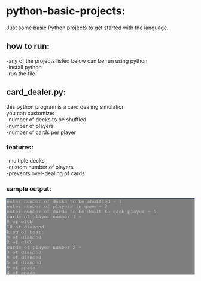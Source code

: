 # python-basic-projects:
Just some basic Python projects to get started with the language.
## how to run:
-any of the projects listed below can be run using python  
-install python  
-run the file  

## card_dealer.py:
this python program is a card dealing simulation  
you can customize:  
-number of decks to be shuffled  
-number of players  
-number of cards per player  

### features:  
-multiple decks  
-custom number of players  
-prevents over-dealing of cards  

### sample output:
![sample output](card_dealer_sample.png)
